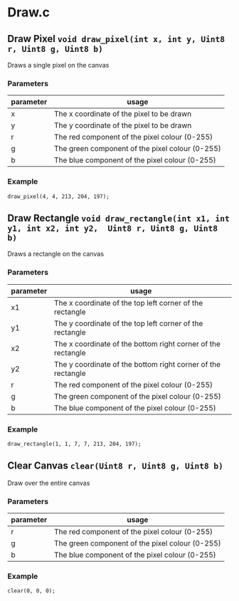 # Draw.c



## Draw Pixel `void draw_pixel(int x, int y, Uint8 r, Uint8 g, Uint8 b)`
Draws a single pixel on the canvas

### Parameters
parameter | usage
--- | ---
x | The x coordinate of the pixel to be drawn
y | The y coordinate of the pixel to be drawn
r | The red component of the pixel colour (0-255)
g | The green component of the pixel colour (0-255)
b | The blue component of the pixel colour (0-255)

### Example
```
draw_pixel(4, 4, 213, 204, 197);
```



## Draw Rectangle `void draw_rectangle(int x1, int y1, int x2, int y2,  Uint8 r, Uint8 g, Uint8 b)`
Draws a rectangle on the canvas

### Parameters
parameter | usage
--- | ---
x1 | The x coordinate of the top left corner of the rectangle
y1 | The y coordinate of the top left corner of the rectangle
x2 | The x coordinate of the bottom right corner of the rectangle
y2 | The y coordinate of the bottom right corner of the rectangle
r | The red component of the pixel colour (0-255)
g | The green component of the pixel colour (0-255)
b | The blue component of the pixel colour (0-255)

### Example
```
draw_rectangle(1, 1, 7, 7, 213, 204, 197);
```



## Clear Canvas `clear(Uint8 r, Uint8 g, Uint8 b)`
Draw over the entire canvas

### Parameters
parameter | usage
--- | ---
r | The red component of the pixel colour (0-255)
g | The green component of the pixel colour (0-255)
b | The blue component of the pixel colour (0-255)

### Example
```
clear(0, 0, 0);
```
